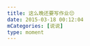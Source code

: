 ```yaml
---
title: 这么晚还要写作业😔
date: 2015-03-18 00:12:04
mCategories: [说说]
type: moment
---
```


<div id="pics-20150318001204"></div>

<script src="/lib/moment/pics.js"></script>
<script>
var data = [
    {"link": "2015-03-18_000000.webp", "type": "shuoshuo"}
];
picsRender(data, "pics-20150318001204");
</script>
